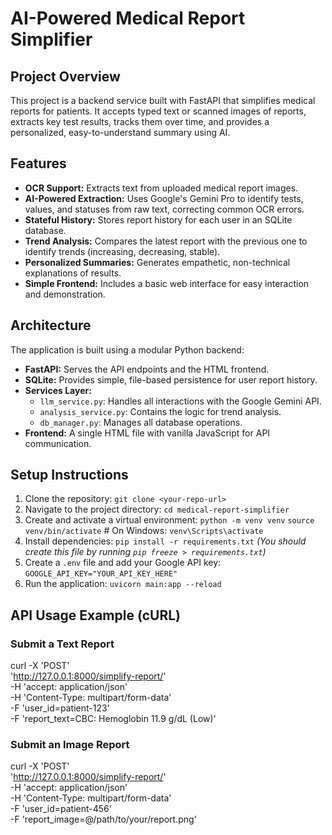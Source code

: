 # AI-Powered Medical Report Simplifier

## Project Overview
This project is a backend service built with FastAPI that simplifies medical reports for patients. It accepts typed text or scanned images of reports, extracts key test results, tracks them over time, and provides a personalized, easy-to-understand summary using AI.

## Features
- **OCR Support:** Extracts text from uploaded medical report images.
- **AI-Powered Extraction:** Uses Google's Gemini Pro to identify tests, values, and statuses from raw text, correcting common OCR errors.
- **Stateful History:** Stores report history for each user in an SQLite database.
- **Trend Analysis:** Compares the latest report with the previous one to identify trends (increasing, decreasing, stable).
- **Personalized Summaries:** Generates empathetic, non-technical explanations of results.
- **Simple Frontend:** Includes a basic web interface for easy interaction and demonstration.

## Architecture
The application is built using a modular Python backend:
- **FastAPI:** Serves the API endpoints and the HTML frontend.
- **SQLite:** Provides simple, file-based persistence for user report history.
- **Services Layer:**
  - `llm_service.py`: Handles all interactions with the Google Gemini API.
  - `analysis_service.py`: Contains the logic for trend analysis.
  - `db_manager.py`: Manages all database operations.
- **Frontend:** A single HTML file with vanilla JavaScript for API communication.

## Setup Instructions
1. Clone the repository:
   `git clone <your-repo-url>`
2. Navigate to the project directory:
   `cd medical-report-simplifier`
3. Create and activate a virtual environment:
   `python -m venv venv`
   `source venv/bin/activate`  # On Windows: `venv\Scripts\activate`
4. Install dependencies:
   `pip install -r requirements.txt`  *(You should create this file by running `pip freeze > requirements.txt`)*
5. Create a `.env` file and add your Google API key:
   `GOOGLE_API_KEY="YOUR_API_KEY_HERE"`
6. Run the application:
   `uvicorn main:app --reload`

## API Usage Example (cURL)

### Submit a Text Report
curl -X 'POST' \
  'http://127.0.0.1:8000/simplify-report/' \
  -H 'accept: application/json' \
  -H 'Content-Type: multipart/form-data' \
  -F 'user_id=patient-123' \
  -F 'report_text=CBC: Hemoglobin 11.9 g/dL (Low)'

### Submit an Image Report
curl -X 'POST' \
  'http://127.0.0.1:8000/simplify-report/' \
  -H 'accept: application/json' \
  -H 'Content-Type: multipart/form-data' \
  -F 'user_id=patient-456' \
  -F 'report_image=@/path/to/your/report.png'